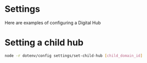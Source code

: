 # Settings

Here are examples of configuring a Digital Hub


# Setting a child hub

```bash
node -r dotenv/config settings/set-child-hub [child_domain_id]
```